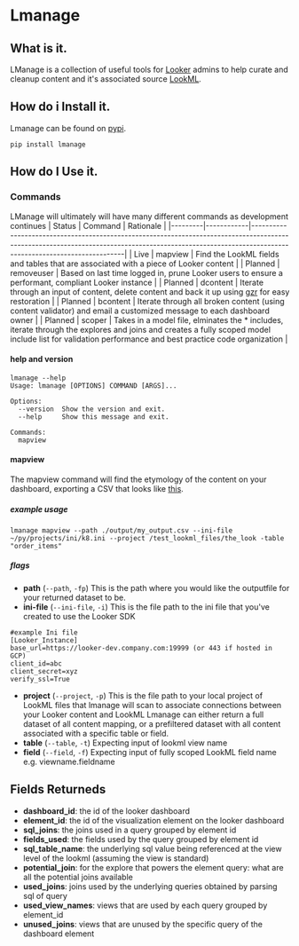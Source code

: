 # Lmanage
## What is it.
LManage is a collection of useful tools for [Looker](https://looker.com/) admins to help curate and cleanup content and it's associated source [LookML](https://docs.looker.com/data-modeling/learning-lookml/what-is-lookml).

## How do i Install it.
Lmanage can be found on [pypi](#).
```
pip install lmanage
```

## How do I Use it.
### Commands
LManage will ultimately will have many different commands as development continues 
| Status  | Command    | Rationale                                                                                                                                                                                            |
|---------|------------|------------------------------------------------------------------------------------------------------------------------------------------------------------------------------------------------------|
| Live    | mapview    | Find the LookML fields and tables that are associated with a piece of Looker content                                                                                                                 |
| Planned | removeuser | Based on last time logged in, prune Looker users to ensure a performant, compliant Looker instance                                                                                                   |
| Planned | dcontent   | Iterate through an input of content, delete content and back it up using [gzr](https://github.com/looker-open-source/gzr) for easy restoration                                                                                               |
| Planned | bcontent   | Iterate through all broken content (using content validator) and email a customized message to each dashboard owner                                                                                  |
| Planned | scoper     | Takes in a model file, elminates the * includes, iterate through the explores and joins and creates a fully scoped model include list for validation performance and best practice code organization |

#### help and version
```
lmanage --help
Usage: lmanage [OPTIONS] COMMAND [ARGS]...

Options:
  --version  Show the version and exit.
  --help     Show this message and exit.

Commands:
  mapview
```
#### mapview
The mapview command will find the etymology of the content on your dashboard, exporting a CSV that looks like [this](https://docs.google.com/spreadsheets/d/1TzeJW46ml0uzO9RdLOOLxwtvUWjhmZxoa-xq4pbznV0/edit?resourcekey=0-xbWC87hXYFNgy1As06NncA#gid=900312158).

##### example usage
`lmanage mapview --path ./output/my_output.csv --ini-file ~/py/projects/ini/k8.ini --project /test_lookml_files/the_look -table "order_items"`
##### flags
- **path** (`--path`, `-fp`) This is the path where you would like the outputfile for your returned dataset to be. 
- **ini-file** (`--ini-file`, `-i`) This is the file path to the ini file that you've created to use the Looker SDK
```
#example Ini file
[Looker_Instance]
base_url=https://looker-dev.company.com:19999 (or 443 if hosted in GCP)
client_id=abc
client_secret=xyz
verify_ssl=True
```
- **project** (`--project`, `-p`) This is the file path to your local project of LookML files that lmanage will scan to associate connections between your Looker content and LookML
Lmanage can either return a full dataset of all content mapping, or a prefiltered dataset with all content associated with a specific table or field.
- **table** (`--table`, `-t`) Expecting input of lookml view name
- **field** (`--field`, `-f`) Expecting input of fully scoped LookML field name e.g. viewname.fieldname 

## Fields Returneds

- **dashboard_id**: the id of the looker dashboard 	
- **element_id**: the id of the visualization element on the looker dashboard	
- **sql_joins**: the joins used in a query grouped by element id	
- **fields_used**: the fields used by the query grouped by element id
- **sql_table_name**: the underlying sql value being referenced at the view level of the lookml (assuming the view is standard)	
- **potential_join**: for the explore that powers the element query: what are all the potential joins available	
- **used_joins**: joins used by the underlying queries obtained by parsing sql of query 	
- **used_view_names**: views that are used by each query grouped by element_id	
- **unused_joins**: views that are unused by the specific query of the dashboard element
